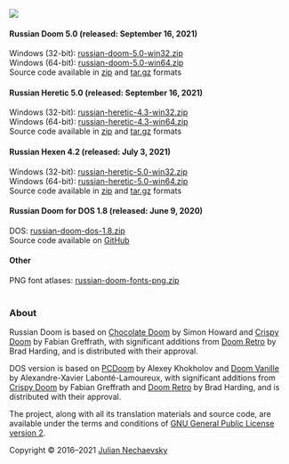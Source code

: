 ![](https://jnechaevsky.github.io/projects/rusdoom/files/russian_doom_git.png)

#### Russian Doom 5.0 (released: September 16, 2021)

Windows (32-bit): [russian-doom-5.0-win32.zip](https://github.com/JNechaevsky/russian-doom/releases/download/5.0/russian-doom-5.0-win32.zip)<br />
Windows (64-bit): [russian-doom-5.0-win64.zip](https://github.com/JNechaevsky/russian-doom/releases/download/5.0/russian-doom-5.0-win64.zip)<br />
Source code available in [zip](https://github.com/JNechaevsky/russian-doom/archive/refs/tags/5.0.zip) and [tar.gz](https://github.com/JNechaevsky/russian-doom/archive/refs/tags/5.0.tar.gz) formats<br />

#### Russian Heretic 5.0 (released: September 16, 2021)

Windows (32-bit): [russian-heretic-4.3-win32.zip](https://github.com/JNechaevsky/russian-doom/releases/download/heretic-4.3/russian-heretic-4.3-win32.zip)<br />
Windows (64-bit): [russian-heretic-4.3-win64.zip](https://github.com/JNechaevsky/russian-doom/releases/download/heretic-4.3/russian-heretic-4.3-win64.zip)<br />
Source code available in [zip](https://github.com/JNechaevsky/russian-doom/archive/heretic-4.3.zip) and [tar.gz](https://github.com/JNechaevsky/russian-doom/archive/heretic-4.3.tar.gz) formats<br />

#### Russian Hexen 4.2 (released: July 3, 2021)

Windows (32-bit): [russian-heretic-5.0-win32.zip](https://github.com/JNechaevsky/russian-doom/releases/download/heretic-5.0/russian-heretic-5.0-win32.zip)<br />
Windows (64-bit): [russian-heretic-5.0-win64.zip](https://github.com/JNechaevsky/russian-doom/releases/download/heretic-5.0/russian-heretic-5.0-win64.zip)<br />
Source code available in [zip](https://github.com/JNechaevsky/russian-doom/archive/refs/tags/heretic-5.0.zip) and [tar.gz](https://github.com/JNechaevsky/russian-doom/archive/refs/tags/heretic-5.0.tar.gz) formats<br />

#### Russian Doom for DOS 1.8 (released: June 9, 2020)

DOS: [russian-doom-dos-1.8.zip](https://github.com/JNechaevsky/russian-doom/releases/download/dos-1.8/russian-doom-dos-1.8.zip)<br />
Source code available on [GitHub](https://github.com/JNechaevsky/russian-doom/tree/master/src_dos)

#### Other

PNG font atlases: [russian-doom-fonts-png.zip](https://jnechaevsky.github.io/projects/rusdoom/files/russian-doom-fonts-png.zip)<br /><br />

### About

Russian Doom is based on [Chocolate Doom](https://www.chocolate-doom.org) by Simon Howard and [Crispy Doom](http://fabiangreffrath.github.io/crispy-doom) by Fabian Greffrath, with significant additions from [Doom Retro](http://doomretro.com) by Brad Harding, and is distributed with their approval.

DOS version is based on [PCDoom](https://github.com/nukeykt/PCDoom-v2) by Alexey Khokholov and [Doom Vanille](https://github.com/AXDOOMER/doom-vanille) by Alexandre-Xavier Labonté-Lamoureux, with significant additions from [Crispy Doom](http://fabiangreffrath.github.io/crispy-doom) by Fabian Greffrath and [Doom Retro](http://doomretro.com) by Brad Harding, and is distributed with their approval. 

The project, along with all its translation materials and source code, are available under the terms and conditions of [GNU General Public License version 2](https://github.com/JNechaevsky/russian-doom/blob/master/LICENSE.txt).

Copyright &copy; 2016&ndash;2021 [Julian Nechaevsky](https://jnechaevsky.github.io/author.html)
